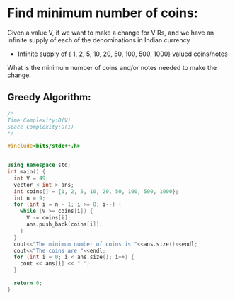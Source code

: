 # Find minimum number of coins:
Given a value V, if we want to make a change for V Rs, and we have an infinite supply of each of the denominations in Indian currency
- Infinite supply of { 1, 2, 5, 10, 20, 50, 100, 500, 1000} valued coins/notes

What is the minimum number of coins and/or notes needed to make the change.

## Greedy Algorithm:

```cpp
/*
Time Complexity:O(V)
Space Complexity:O(1)
*/

#include<bits/stdc++.h>


using namespace std;
int main() {
  int V = 49;
  vector < int > ans;
  int coins[] = {1, 2, 5, 10, 20, 50, 100, 500, 1000};
  int n = 9;
  for (int i = n - 1; i >= 0; i--) {
    while (V >= coins[i]) {
      V -= coins[i];
      ans.push_back(coins[i]);
    }
  }
  cout<<"The minimum number of coins is "<<ans.size()<<endl;
  cout<<"The coins are "<<endl;
  for (int i = 0; i < ans.size(); i++) {
    cout << ans[i] << " ";
  }

  return 0;
}
```